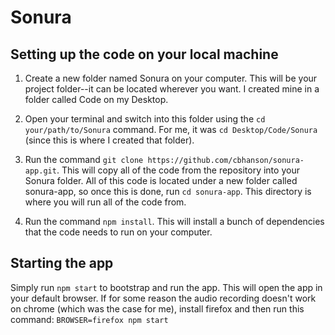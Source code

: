 # Sonura

## Setting up the code on your local machine

1. Create a new folder named Sonura on your computer. This will be your project folder--it can be located wherever you want. I created mine in a folder called Code on my Desktop.

2. Open your terminal and switch into this folder using the ```cd your/path/to/Sonura``` command. For me, it was ```cd Desktop/Code/Sonura``` (since this is where I created that folder).

3. Run the command ```git clone https://github.com/cbhanson/sonura-app.git```. This will copy all of the code from the repository into your Sonura folder. All of this code is located under a new folder called sonura-app, so once this is done, run ```cd sonura-app```. This directory is where you will run all of the code from.

4. Run the command ```npm install```. This will install a bunch of dependencies that the code needs to run on your computer.

## Starting the app

Simply run ```npm start``` to bootstrap and run the app. This will open the app in your default browser. If for some reason the audio recording doesn't work on chrome (which was the case for me), install firefox and then run this command: ```BROWSER=firefox npm start```
